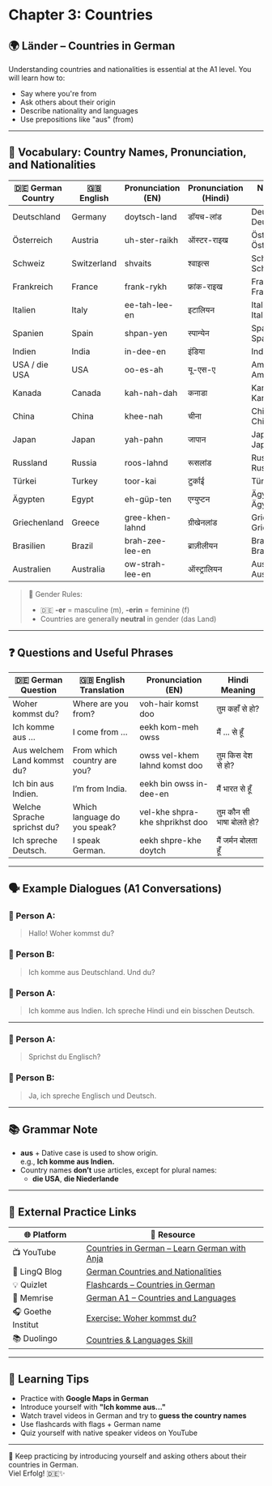 # Chapter 3: Countries

## 🌍 Länder – Countries in German

Understanding countries and nationalities is essential at the A1 level. You will learn how to:

- Say where you're from
- Ask others about their origin
- Describe nationality and languages
- Use prepositions like "aus" (from)

---

## 🧾 Vocabulary: Country Names, Pronunciation, and Nationalities

| 🇩🇪 German Country | 🇬🇧 English | Pronunciation (EN) | Pronunciation (Hindi) | Nationality (m/f)          |
|-------------------|------------|--------------------|------------------------|-----------------------------|
| Deutschland       | Germany    | doytsch-land       | डॉयच-लांड             | Deutscher / Deutsche        |
| Österreich        | Austria    | uh-ster-raikh      | ऑस्टर-राइख             | Österreicher / Österreicherin |
| Schweiz           | Switzerland| shvaits            | श्वाइत्स                | Schweizer / Schweizerin     |
| Frankreich        | France     | frank-rykh         | फ्रांक-राइख            | Franzose / Französin        |
| Italien           | Italy      | ee-tah-lee-en      | इटालियन                | Italiener / Italienerin     |
| Spanien           | Spain      | shpan-yen          | स्पान्येन              | Spanier / Spanierin         |
| Indien            | India      | in-dee-en          | इंडिया                 | Inder / Inderin             |
| USA / die USA     | USA        | oo-es-ah           | यू-एस-ए                | Amerikaner / Amerikanerin   |
| Kanada            | Canada     | kah-nah-dah        | कनाडा                 | Kanadier / Kanadierin       |
| China             | China      | khee-nah           | चीना                   | Chinese / Chinesin          |
| Japan             | Japan      | yah-pahn           | जापान                 | Japaner / Japanerin         |
| Russland          | Russia     | roos-lahnd         | रूसलांड               | Russe / Russin              |
| Türkei            | Turkey     | toor-kai           | टुर्काई                | Türke / Türkin              |
| Ägypten           | Egypt      | eh-güp-ten         | एग्युप्टन              | Ägypter / Ägypterin         |
| Griechenland      | Greece     | gree-khen-lahnd    | ग्रीखेनलांड            | Grieche / Griechin          |
| Brasilien         | Brazil     | brah-zee-lee-en    | ब्राज़ीलीयन            | Brasilianer / Brasilianerin |
| Australien        | Australia  | ow-strah-lee-en    | ऑस्ट्रालियन            | Australier / Australierin   |

> 📝 Gender Rules:
> - 🇩🇪 **-er** = masculine (m), **-erin** = feminine (f)
> - Countries are generally **neutral** in gender (das Land)

---

## ❓ Questions and Useful Phrases

| 🇩🇪 German Question | 🇬🇧 English Translation | Pronunciation (EN) | Hindi Meaning |
|---------------------|------------------------|--------------------|----------------|
| Woher kommst du?    | Where are you from?    | voh-hair komst doo | तुम कहाँ से हो? |
| Ich komme aus …     | I come from …          | eekh kom-meh owss  | मैं ... से हूँ  |
| Aus welchem Land kommst du? | From which country are you? | owss vel-khem lahnd komst doo | तुम किस देश से हो? |
| Ich bin aus Indien. | I’m from India.        | eekh bin owss in-dee-en | मैं भारत से हूँ |
| Welche Sprache sprichst du? | Which language do you speak? | vel-khe shpra-khe shprikhst doo | तुम कौन सी भाषा बोलते हो? |
| Ich spreche Deutsch. | I speak German.        | eekh shpre-khe doytch | मैं जर्मन बोलता हूँ |

---

## 🗣️ Example Dialogues (A1 Conversations)

### 👤 Person A:  
> Hallo! Woher kommst du?

### 👤 Person B:  
> Ich komme aus Deutschland. Und du?

### 👤 Person A:  
> Ich komme aus Indien. Ich spreche Hindi und ein bisschen Deutsch.

---

### 👤 Person A:  
> Sprichst du Englisch?

### 👤 Person B:  
> Ja, ich spreche Englisch und Deutsch.

---

## 📚 Grammar Note

- **aus** + Dative case is used to show origin.  
  e.g., **Ich komme aus Indien.**  
- Country names **don’t** use articles, except for plural names:  
  - **die USA**, **die Niederlande**

---

## 🔗 External Practice Links

| 🌐 Platform | 🔗 Resource |
|------------|------------|
| 📺 YouTube | [Countries in German – Learn German with Anja](https://www.youtube.com/watch?v=wfgY97-vL3E) |
| 📘 LingQ Blog | [German Countries and Nationalities](https://www.lingq.com/blog/german-countries/) |
| 💡 Quizlet | [Flashcards – Countries in German](https://quizlet.com/119215183/german-countries-flash-cards/) |
| 🧠 Memrise | [German A1 – Countries and Languages](https://www.memrise.com/course/2021570/german-a1-complete/) |
| 🎧 Goethe Institut | [Exercise: Woher kommst du?](https://www.goethe.de/prj/mwd/en/ueb.html) |
| 📚 Duolingo | [Countries & Languages Skill](https://www.duolingo.com/) |

---

## 🧠 Learning Tips

- Practice with **Google Maps in German**
- Introduce yourself with **"Ich komme aus..."**
- Watch travel videos in German and try to **guess the country names**
- Use flashcards with flags + German name
- Quiz yourself with native speaker videos on YouTube

---

💬 Keep practicing by introducing yourself and asking others about their countries in German.  
Viel Erfolg! 🇩🇪✨
